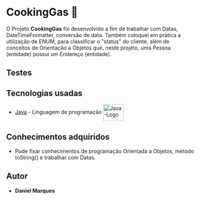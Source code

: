 # CookingGas 🚀
O Projeto **CookingGas** foi desenvolvido a fim de trabalhar com Datas, DateTimeFormatter, conversão de data. Também coloquei em prática a utilização de ENUM, para classificar o "status" do cliente, além de conceitos de Orientação a Objetos que, neste projeto, uma Pessoa (entidade) possui um Endereço (entidade).

## Testes<br>
  
  
## Tecnologias usadas
* [Java](https://www.oracle.com/java/technologies/downloads/#jdk18-windows) - Linguagem de programação <img align="center" alt="Java-Logo" height="45" width="55" src="https://cdn.jsdelivr.net/gh/devicons/devicon/icons/java/java-original-wordmark.svg"/>


## Conhecimentos adquiridos <br>
 * Pude fixar conhecimentos de programação Orientada a Objetos, método toString() e trabalhar com Datas.

## Autor
* **Daniel Marques**

